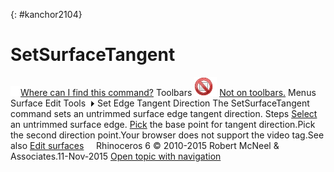 ---
---

{: #kanchor2104}
# SetSurfaceTangent
 [![images/transparent.gif](images/transparent.gif)Where can I find this command?](javascript:void(0);) Toolbars
![images/-no-toolbar-button.png](images/-no-toolbar-button.png) [Not on toolbars.](toolbarwhattodo.html) 
Menus
Surface
Edit Tools![images/menuarrow.gif](images/menuarrow.gif)
Set Edge Tangent Direction
The SetSurfaceTangent command sets an untrimmed surface edge tangent direction.
Steps
 [Select](select-objects.html) an untrimmed surface edge. [Pick](pick-location.html) the base point for tangent direction.Pick the second direction point.Your browser does not support the video tag.See also
 [Edit surfaces](sak-surfacetools.html) 
&#160;
&#160;
Rhinoceros 6 © 2010-2015 Robert McNeel &amp; Associates.11-Nov-2015
 [Open topic with navigation](setsurfacetangent.html) 

